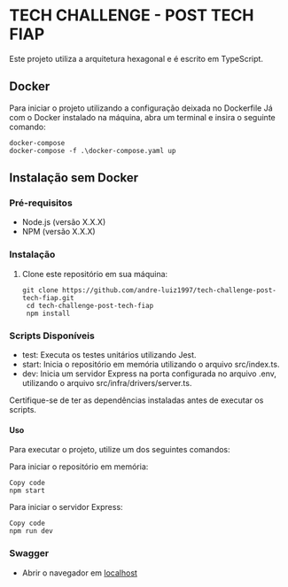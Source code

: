 # TECH CHALLENGE - POST TECH FIAP

Este projeto utiliza a arquitetura hexagonal e é escrito em TypeScript.

## Docker
Para iniciar o projeto utilizando a configuração deixada no Dockerfile
Já com o Docker instalado na máquina, abra um terminal e insira o seguinte comando:
```
docker-compose
docker-compose -f .\docker-compose.yaml up
```


## Instalação sem Docker
### Pré-requisitos

- Node.js (versão X.X.X)
- NPM (versão X.X.X)

### Instalação

1. Clone este repositório em sua máquina:

   ```shell
   git clone https://github.com/andre-luiz1997/tech-challenge-post-tech-fiap.git
    cd tech-challenge-post-tech-fiap
    npm install
   ```

### Scripts Disponíveis

- test: Executa os testes unitários utilizando Jest.
- start: Inicia o repositório em memória utilizando o arquivo src/index.ts.
- dev: Inicia um servidor Express na porta configurada no arquivo .env, utilizando o arquivo src/infra/drivers/server.ts.

Certifique-se de ter as dependências instaladas antes de executar os scripts.

#### Uso

Para executar o projeto, utilize um dos seguintes comandos:

Para iniciar o repositório em memória:

```shell
Copy code
npm start
```

Para iniciar o servidor Express:

```shell
Copy code
npm run dev
```

### Swagger
- Abrir o navegador em [localhost](http://localhost/)

